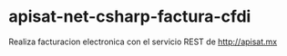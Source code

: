 # apisat-net-csharp-factura-cfdi
Realiza facturacion electronica con el servicio REST de http://apisat.mx
